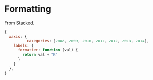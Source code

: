 # Formatting

From [Stacked](https://apexcharts.com/javascript-chart-demos/bar-charts/stacked/).

```js
{
  xaxis: {
          categories: [2008, 2009, 2010, 2011, 2012, 2013, 2014],
    labels: {
      formatter: function (val) {
        return val + "K"
      }
    }
  },
}
```

